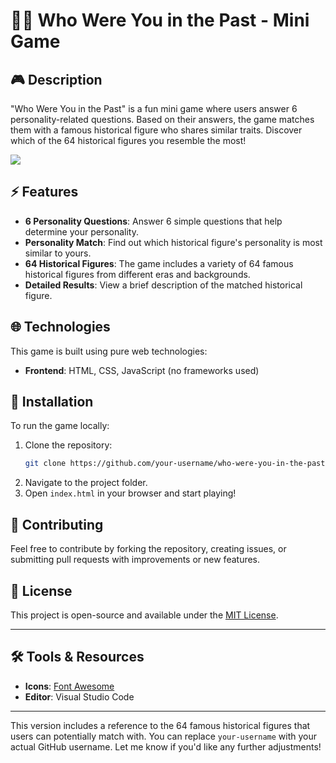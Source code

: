 # 🕵️‍♂️ Who Were You in the Past - Mini Game

## 🎮 Description
"Who Were You in the Past" is a fun mini game where users answer 6 personality-related questions. Based on their answers, the game matches them with a famous historical figure who shares similar traits. Discover which of the 64 historical figures you resemble the most!

![](https://github.com/user-attachments/assets/76781097-4621-4d48-80f5-a8ac439c8d7c)

## ⚡ Features
- **6 Personality Questions**: Answer 6 simple questions that help determine your personality.
- **Personality Match**: Find out which historical figure's personality is most similar to yours.
- **64 Historical Figures**: The game includes a variety of 64 famous historical figures from different eras and backgrounds.
- **Detailed Results**: View a brief description of the matched historical figure.

## 🌐 Technologies
This game is built using pure web technologies:
- **Frontend**: HTML, CSS, JavaScript (no frameworks used)

## 🚀 Installation
To run the game locally:
1. Clone the repository:
   ```bash
   git clone https://github.com/your-username/who-were-you-in-the-past.git
   ```
2. Navigate to the project folder.
3. Open `index.html` in your browser and start playing!

## 👥 Contributing
Feel free to contribute by forking the repository, creating issues, or submitting pull requests with improvements or new features.

## 📜 License
This project is open-source and available under the [MIT License](LICENSE).

---

## 🛠️ Tools & Resources
- **Icons**: [Font Awesome](https://fontawesome.com/)
- **Editor**: Visual Studio Code

---

This version includes a reference to the 64 famous historical figures that users can potentially match with. You can replace `your-username` with your actual GitHub username. Let me know if you'd like any further adjustments!
